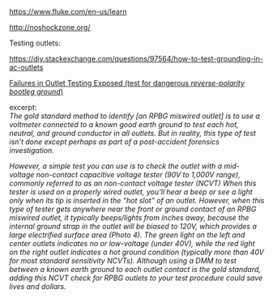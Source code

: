 https://www.fluke.com/en-us/learn

http://noshockzone.org/

Testing outlets:

https://diy.stackexchange.com/questions/97564/how-to-test-grounding-in-ac-outlets

[Failures in Outlet Testing Exposed (test for dangerous _reverse-polarity bootleg ground_)](https://www.ecmweb.com/construction/article/20897728/failures-in-outlet-testing-exposed)

excerpt: \
_The gold standard method to identify [an RPBG miswired outlet] is to use a voltmeter connected to a known good earth ground to test each hot, neutral, and ground conductor in all outlets. But in reality, this type of test isn’t done except perhaps as part of a post-accident forensics investigation._

_However, a simple test you can use is to check the outlet with a mid-voltage non-contact capacitive voltage tester (90V to 1,000V range), commonly referred to as an non-contact voltage tester (NCVT) When this tester is used on a properly wired outlet, you’ll hear a beep or see a light only when its tip is inserted in the “hot slot” of an outlet. However, when this type of tester gets anywhere near the front or ground contact of an RPBG miswired outlet, it typically beeps/lights from inches away, because the internal ground strap in the outlet will be biased to 120V, which provides a large electrified surface area (Photo 4). The green light on the left and center outlets indicates no or low-voltage (under 40V), while the red light on the right outlet indicates a hot ground condition (typically more than 40V for most standard sensitivity NCVTs). Although using a DMM to test between a known earth ground to each outlet contact is the gold standard, adding this NCVT check for RPBG outlets to your test procedure could save lives and dollars._
